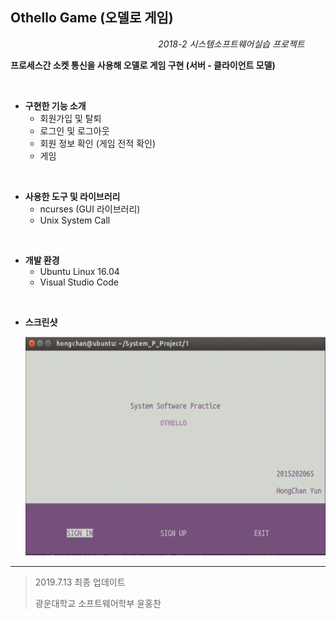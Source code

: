 ## Othello Game (오델로 게임)

&nbsp;&nbsp;&nbsp;&nbsp;&nbsp;&nbsp;&nbsp;&nbsp;&nbsp;&nbsp;&nbsp;&nbsp;&nbsp;&nbsp;&nbsp;&nbsp;&nbsp;&nbsp;&nbsp;&nbsp;&nbsp;&nbsp;&nbsp;&nbsp;&nbsp;&nbsp;&nbsp;&nbsp;&nbsp;&nbsp;&nbsp;&nbsp;&nbsp;&nbsp;&nbsp;&nbsp;&nbsp;&nbsp;&nbsp;&nbsp;&nbsp;&nbsp;&nbsp;&nbsp;&nbsp;&nbsp;&nbsp;&nbsp;&nbsp;&nbsp;&nbsp;&nbsp;&nbsp;&nbsp;&nbsp;&nbsp;&nbsp;&nbsp;&nbsp;&nbsp;*2018-2 시스템소프트웨어실습 프로젝트*

**프로세스간 소켓 통신을 사용해 오델로 게임 구현 (서버 - 클라이언트 모델)**

<br>

- **구현한 기능 소개**
  - 회원가입 및 탈퇴
  - 로그인 및 로그아웃
  - 회원 정보 확인 (게임 전적 확인)
  - 게임

<br>

- **사용한 도구 및 라이브러리**
  + ncurses  (GUI 라이브러리)
  + Unix System Call

<br>

+ **개발 환경**
  + Ubuntu Linux 16.04
  + Visual Studio Code

<br>

- **스크린샷**

  <img width="500" height="350" src="./readimg/img.png"></img>



---

> 2019.7.13 최종 업데이트
>
> 광운대학교 소프트웨어학부 윤홍찬

